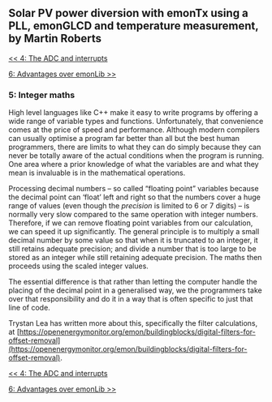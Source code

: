 ## Solar PV power diversion with emonTx using a PLL, emonGLCD and temperature measurement, by Martin Roberts

[<< 4: The ADC and interrupts](/emon/pvdiversion/pll/adcinterrupts)

[6: Advantages over emonLib >>](/emon/pvdiversion/pll/advantagesoveremonLib)

### 5: Integer maths

High level languages like C++ make it easy to write programs by offering a wide range of variable types and functions. Unfortunately, that convenience comes at the price of speed and performance. Although modern compilers can usually optimise a program far better than all but the best human programmers, there are limits to what they can do simply because they can never be totally aware of the actual conditions when the program is running. One area where a prior knowledge of what the variables are and what they mean is invaluable is in the mathematical operations.

Processing decimal numbers – so called “floating point” variables because the decimal point can ‘float’ left and right so that the numbers cover a huge range of values (even though the _precision_ is limited to 6 or 7 digits) – is normally very slow compared to the same operation with integer numbers. Therefore, if we can remove floating point variables from our calculation, we can speed it up significantly. The general principle is to multiply a small decimal number by some value so that when it is truncated to an integer, it still retains adequate precision; and divide a number that is too large to be stored as an integer while still retaining adequate precision. The maths then proceeds using the scaled integer values.

The essential difference is that rather than letting the computer handle the placing of the decimal point in a generalised way, we the programmers take over that responsibility and do it in a way that is often specific to just that line of code.

Trystan Lea has written more about this, specifically the filter calculations, at [https://openenergymonitor.org/emon/buildingblocks/digital-filters-for-offset-removal](https://openenergymonitor.org/emon/buildingblocks/digital-filters-for-offset-removal).

[<< 4: The ADC and interrupts](/emon/pvdiversion/pll/adcinterrupts)

[6: Advantages over emonLib >>](/emon/pvdiversion/pll/advantagesoveremonLib)
